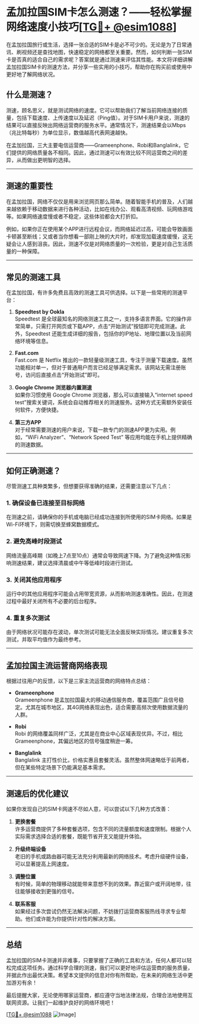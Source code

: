 # 孟加拉国SIM卡怎么测速？——轻松掌握网络速度小技巧[[TG💪+ @esim1088](https://t.me/s/esim1088)]

在孟加拉国旅行或生活，选择一张合适的SIM卡是必不可少的。无论是为了日常通讯、刷视频还是查找地图，快速稳定的网络都至关重要。然而，如何判断一张SIM卡是否真的适合自己的需求呢？答案就是通过测速来评估其性能。本文将详细讲解孟加拉国SIM卡的测速方法，并分享一些实用的小技巧，帮助你在购买前或使用中更好地了解网络状况。

## 什么是测速？

测速，顾名思义，就是测试网络的速度。它可以帮助我们了解当前网络连接的质量，包括下载速度、上传速度以及延迟（Ping值）。对于SIM卡用户来说，测速的结果可以直接反映出网络运营商的服务水平。通常情况下，测速结果会以Mbps（兆比特每秒）为单位显示，数值越高代表网速越快。

在孟加拉国，三大主要电信运营商——Grameenphone、Robi和Banglalink，它们提供的网络质量各不相同。因此，通过测速可以有效比较不同运营商之间的差异，从而做出更明智的选择。

---

## 测速的重要性

在孟加拉国，网络不仅仅是用来浏览网页那么简单。随着智能手机的普及，人们越来越依赖于移动数据来进行各种活动，比如在线办公、观看高清视频、玩网络游戏等。如果网络速度慢或者不稳定，这些体验都会大打折扣。

例如，如果你正在使用某个APP进行远程会议，而网络延迟过高，可能会导致画面卡顿甚至断线；又或者当你想看一部刚上映的大片时，却发现加载速度缓慢，这无疑会让人感到沮丧。因此，测速不仅是对网络质量的一次检验，更是对自己生活质量的一种保障。

---

## 常见的测速工具

在孟加拉国，有许多免费且高效的测速工具可供选择。以下是一些常用的测速平台：

1. **Speedtest by Ookla**  
   Speedtest 是全球最知名的网络测速工具之一，支持多语言界面。它的操作非常简单，只需打开网页或下载APP，点击“开始测试”按钮即可完成测速。此外，Speedtest 还能生成详细的报告，包括你的IP地址、地理位置以及当前网络环境等信息。

2. **Fast.com**  
   Fast.com 是 Netflix 推出的一款轻量级测速工具，专注于测量下载速度。虽然功能相对单一，但对于普通用户而言已经足够满足需求。该网站无需注册账号，访问后直接点击“开始测试”即可。

3. **Google Chrome 浏览器内置测速**  
   如果你习惯使用 Google Chrome 浏览器，那么可以直接输入“internet speed test”搜索关键词，系统会自动推荐相关的测速服务。这种方式无需额外安装任何软件，方便快捷。

4. **第三方APP**  
   对于经常需要测速的用户来说，下载一款专门的测速APP更为实用。例如，“WiFi Analyzer”、“Network Speed Test” 等应用均能在手机上提供精确的测速数据。

---

## 如何正确测速？

尽管测速工具种类繁多，但想要获得准确的结果，还需要注意以下几点：

### 1. 确保设备已连接至目标网络
在测速之前，请确保你的手机或电脑已经成功连接到所使用的SIM卡网络。如果是Wi-Fi环境下，则需切换至蜂窝数据模式。

### 2. 避免高峰时段测试
网络流量高峰期（如晚上7点至10点）通常会导致网速下降。为了避免这种情况影响测速结果，建议选择清晨或中午等低峰时段进行测试。

### 3. 关闭其他应用程序
运行中的其他应用程序可能会占用带宽资源，从而影响测速准确性。因此，在测速过程中最好关闭所有不必要的后台程序。

### 4. 重复多次测试
由于网络状况可能存在波动，单次测试可能无法全面反映实际情况。建议重复多次测试，并取平均值作为最终参考。

---

## 孟加拉国主流运营商网络表现

根据过往用户的反馈，以下是三家主流运营商的网络特点总结：

- **Grameenphone**  
  Grameenphone 是孟加拉国最大的移动通信服务商，覆盖范围广且信号稳定。尤其在城市地区，其4G网络表现出色，适合需要高频次使用数据流量的人群。

- **Robi**  
  Robi 的网络覆盖同样广泛，尤其是在商业中心区域表现优异。不过，相比Grameenphone，其偏远地区的信号强度稍逊一筹。

- **Banglalink**  
  Banglalink 主打性价比，价格实惠且套餐灵活。虽然整体网速略低于前两者，但在某些特定场景下仍能满足基本需求。

---

## 测速后的优化建议

如果你发现自己的SIM卡网速不尽如人意，可以尝试以下几种方式改善：

1. **更换套餐**  
   许多运营商提供了多种套餐选项，包含不同的流量额度和速度限制。根据个人实际需求选择合适的套餐，既能节省开支又能提升体验。

2. **升级终端设备**  
   老旧的手机或路由器可能无法充分利用最新的网络技术。考虑升级硬件设备，可以显著提高上网速度。

3. **调整位置**  
   有时候，简单的物理移动就能带来意想不到的效果。靠近窗户或开阔地带，往往能够接收到更强的信号。

4. **联系客服**  
   如果经过多次尝试仍然无法解决问题，不妨拨打运营商客服热线寻求专业帮助。他们或许能为你提供针对性的解决方案。

---

## 总结

孟加拉国的SIM卡测速并非难事，只要掌握了正确的工具和方法，任何人都可以轻松完成这项任务。通过科学合理的测速，我们可以更好地评估运营商的服务质量，并据此作出最优决策。希望本文提供的信息对你有所帮助，在未来的网络生活中更加游刃有余！

最后提醒大家，无论使用哪家运营商，都应遵守当地法律法规，合理合法地使用互联网资源。让我们一起维护良好的网络环境吧！

[[TG💪+ @esim1088](https://t.me/s/esim1088) ![Image](https://i.postimg.cc/4NQfJmqS/Snipaste-2025-05-13-00-14-12.png)]